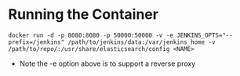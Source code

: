 # Running the Container
```
docker run -d -p 8080:8080 -p 50000:50000 -v -e JENKINS_OPTS="--prefix=/jenkins" /path/to/jenkins/data:/var/jenkins_home -v /path/to/repo/:/usr/share/elasticsearch/config <NAME>
```
* Note the -e option above is to support a reverse proxy
